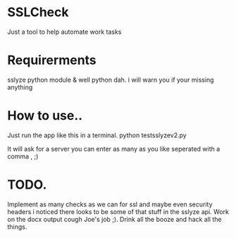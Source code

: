 # SSLCheck
Just a tool to help automate work tasks
# Requirerments
sslyze python module & well python dah. i will warn you if your missing anything
# How to use..
Just run the app like this in a terminal.
python testsslyzev2.py

It will ask for a server you can enter as many as you like seperated with a comma , ;)
# TODO.
Implement as many checks as we can for ssl and maybe even security headers i noticed there looks to be some of that stuff in the sslyze api.
Work on the docx output cough Joe's job ;).
Drink all the booze and hack all the things.
